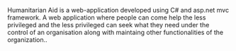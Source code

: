 Humanitarian Aid is a web-application developed using C# and asp.net mvc framework. A web application where people can come help the less privileged and the less privileged can seek what they need under the control of an organisation along with maintaing other functionalities of the organization..

